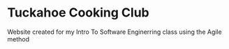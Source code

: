 # Tuckahoe Cooking Club
Website created for my Intro To Software Enginerring class using the Agile method
